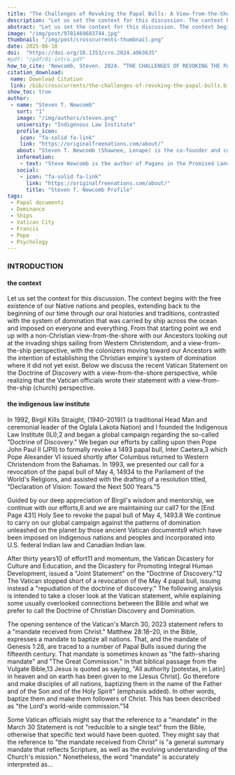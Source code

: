 ```yaml
---
title: "The Challenges of Revoking the Papal Bulls: A View-from-the-Shore Analysis of Recent Statements by Christian Churches"
description: "Let us set the context for this discussion. The context begins with the free existence of our Native nations and peoples, extending back to the beginning of our time through our oral histories and traditions, contrasted with the system of domination that was carried by ship across the ocean and imposed on everyone and everything."
abstract: "Let us set the context for this discussion. The context begins with the free existence of our Native nations and peoples, extending back to the beginning of our time through our oral histories and traditions, contrasted with the system of domination that was carried by ship across the ocean and imposed on everyone and everything. From that starting point we end up with a non-Christian view-from-the-shore with our Ancestors looking out at the invading ships sailing from Western Christendom, and a view-from-the-ship perspective, with the colonizers moving toward our Ancestors with the intention of establishing the Christian empire's system of domination where it did not yet exist"
image: "/img/post/9781469683744.jpg"
thumbnail: "/img/post/crosscurrents-thumbnail.png"
date: 2025-06-18
doi:  "https://doi.org/10.1353/cro.2024.a963635"
#pdf: "/pdf/01-intro.pdf"
how_to_cite: 'Newcomb, Steven. 2024. “THE CHALLENGES OF REVOKING THE PAPAL BULLS.” Cross Currents 74 (4): 431–57.'
citation_download: 
 name: Download Citation
 link: /bib/crosscurrents/the-challenges-of-revoking-the-papal-bulls.bib
show_toc: true
author: 
 - name: "Steven T. Newcomb"
   sort: "1"
   image: "/img/authors/steven.png"
   university: "Indigenous Law Institute"
   profile_icon: 
    icon: "fa-solid fa-link"
    link: "https://originalfreenations.com/about/"
   about: "Steven T. Newcomb (Shawnee, Lenape) is the co-founder and co-director of the Indigenous Law Institute, along with Birgil Kills Straight who is an Oglala Lakota headman and ceremonial person."
   information: 
    - text: "Steve Newcomb is the author of Pagans in the Promised Land: Decoding the Doctrine of Christian Discovery and co-producer of the documentary film, The Doctrine of Discovery: Unmasking the Domination Code, directed by Sheldon Wolfchild (Dakota). He is one of the world’s foremost authorities on the Doctrine of Discovery based on the 40 years he has spent investigating and writing about these issues. He has been a tireless advocate for Indigenous nations and peoples for decades and his work has now become a global movement."
   social:
    - icon: "fa-solid fa-link"
      link: "https://originalfreenations.com/about/"
      title: "Steven T. Newcomb Profile"
tags: 
 - Papal documents
 - Dominance
 - Ships
 - Vatican City
 - Francis 
 - Pope
 - Psychology
---
```

### INTRODUCTION

#### the context

Let us set the context for this discussion. The context begins with the free existence of our Native nations and peoples, extending back to the beginning of our time through our oral histories and traditions, contrasted with the system of domination that was carried by ship across the ocean and imposed on everyone and everything. From that starting point we end up with a non-Christian view-from-the-shore with our Ancestors looking out at the invading ships sailing from Western Christendom, and a view-from-the-ship perspective, with the colonizers moving toward our Ancestors with the intention of establishing the Christian empire's system of domination where it did not yet exist. Below we discuss the recent Vatican Statement on the Doctrine of Discovery with a view-from-the-shore perspective, while realizing that the Vatican officials wrote their statement with a view-from-the-ship (church) perspective.

#### the indigenous law institute
In 1992, Birgil Kills Straight, (1940–2019)1 (a traditional Head Man and ceremonial leader of the Oglala Lakota Nation) and I founded the Indigenous Law Institute (ILI),2 and began a global campaign regarding the so-called "Doctrine of Discovery." We began our efforts by calling upon then Pope John Paul II (JPII) to formally revoke a 1493 papal bull, Inter Caetera,3 which Pope Alexander VI issued shortly after Columbus returned to Western Christendom from the Bahamas. In 1993, we presented our call for a revocation of the papal bull of May 4, 14934 to the Parliament of the World's Religions, and assisted with the drafting of a resolution titled, "Declaration of Vision: Toward the Next 500 Years."5

Guided by our deep appreciation of Birgil's wisdom and mentorship, we continue with our efforts,6 and we are maintaining our call7 for the [End Page 431] Holy See to revoke the papal bull of May 4, 1493.8 We continue to carry on our global campaign against the patterns of domination unleashed on the planet by those ancient Vatican documents9 which have been imposed on Indigenous nations and peoples and incorporated into U.S. federal Indian law and Canadian Indian law.

After thirty years10 of effort11 and momentum, the Vatican Dicastery for Culture and Education, and the Dicastery for Promoting Integral Human Development, issued a "Joint Statement" on the "Doctrine of Discovery."12 The Vatican stopped short of a revocation of the May 4 papal bull, issuing instead a "repudiation of the doctrine of discovery." The following analysis is intended to take a closer look at the Vatican statement, while explaining some usually overlooked connections between the Bible and what we prefer to call the Doctrine of Christian Discovery and Domination.

The opening sentence of the Vatican's March 30, 2023 statement refers to a "mandate received from Christ." Matthew 28:18–20, in the Bible, expresses a mandate to baptize all nations. That, and the mandate of Genesis 1:28, are traced to a number of Papal Bulls issued during the fifteenth century. That mandate is sometimes known as "the faith-sharing mandate" and "The Great Commission." In that biblical passage from the Vulgate Bible,13 Jesus is quoted as saying, "All authority [potestas, in Latin] in heaven and on earth has been given to me [Jesus Christ]. Go therefore and make disciples of all nations, baptizing them in the name of the Father and of the Son and of the Holy Spirit" (emphasis added). In other words, baptize them and make them followers of Christ. This has been described as "the Lord's world-wide commission."14

Some Vatican officials might say that the reference to a "mandate" in the March 30 Statement is not "reducible to a single text" from the Bible, otherwise that specific text would have been quoted. They might say that the reference to "the mandate received from Christ" is "a general summary mandate that reflects Scripture, as well as the evolving understanding of the Church's mission." Nonetheless, the word "mandate" is accurately interpreted as...
